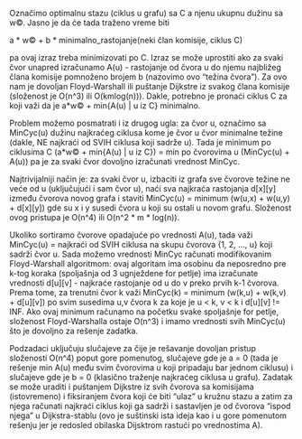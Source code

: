Označimo optimalnu stazu (ciklus u grafu) sa C a njenu ukupnu dužinu sa w©. Jasno je da će tada traženo vreme biti

a * w© + b * minimalno_rastojanje(neki član komisije, ciklus C)

pa ovaj izraz treba minimizovati po C. Izraz se može uprostiti ako za svaki čvor unapred izračunamo A(u) - rastojanje od čvora u do njemu najbližeg člana komisije pomnoženo brojem b (nazovimo ovo “težina čvora”). Za ovo nam je dovoljan Floyd-Warshall ili puštanje Dijkstre iz svakog člana komisije (složenost je O(n^3) ili O(kmlog(n))). Dakle, potrebno je pronaći ciklus C za koji važi da je a*w© + min{A(u) | u iz C} minimalno.

Problem možemo posmatrati i iz drugog ugla: za čvor u, označimo sa MinCyc(u) dužinu najkraćeg ciklusa kome je čvor u čvor minimalne težine (dakle, NE najkraći od SVIH ciklusa koji sadrže u). Tada je
minimum po ciklusima C (a*w© + min{A(u) | u iz C}) = min po čvorovima u (MinCyc(u) + A(u))
pa je za svaki čvor dovoljno izračunati vrednost MinCyc.

Najtrivijalniji način je: za svaki čvor u, izbaciti iz grafa sve čvorove težine ne veće od u (uključujući i sam čvor u), naći sva najkraća rastojanja d[x][y] između čvorova novog grafa i staviti MinCyc(u) = minimum (w(u,x) + w(u,y) + d[x][y]) gde su x i y susedi čvora u koji su ostali u novom grafu. Složenost ovog pristupa je O(n^4) ili O(n^2 * m * log(n)).

Ukoliko sortiramo čvorove opadajuće po vrednosti A(u), tada važi MinCyc(u) = najkraći od SVIH ciklusa na skupu čvorova {1, 2, …, u} koji sadrži čvor u. Sada možemo vrednosti MinCyc računati modifikovanim Floyd-Warshall algoritmom: ovaj algoritam ima osobinu da neposredno pre k-tog koraka (spoljašnja od 3 ugnježdene for petlje) ima izračunate vrednosti d[u][v] - najkraće rastojanje od u do v preko prvih k-1 čvorova. Prema tome, za trenutni čvor k važi MinCyc(k) = minimum (w(k,u) + w(k,v) + d[u][v]) po svim susedima u,v čvora k za koje je u < k, v < k i d[u][v] != INF. Ako ovaj minimum računamo na početku svake spoljašnje for petlje, složenost Floyd-Warshalla ostaje O(n^3) i imamo vrednosti svih MinCyc(u) što je dovoljno za rešenje zadatka.

Podzadaci uključuju slučajeve za čije je rešavanje dovoljan pristup složenosti O(n^4) poput gore pomenutog, slučajeve gde je a = 0 (tada je rešenje min A(u) među svim čvorovima u koji pripadaju bar jednom ciklusu) i slučajeve gde je b = 0 (klasično traženje najkraćeg ciklusa u grafu). Zadatak se može uraditi i puštanjem Dijkstre iz svih čvorova sa komisijama (istovremeno) i fiksiranjem čvora koji će biti “ulaz” u kružnu stazu a zatim za njega računati najkraći ciklus koji ga sadrži i sastavljen je od čvorova “ispod njega” u Dijkstra-stablu (ovo je suštinski ista ideja kao i u gore pomenutom rešenju jer je redosled obilaska Dijsktrom rastući po vrednostima A).